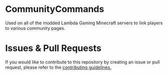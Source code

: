 # CommunityCommands
 Used on all of the modded Lambda Gaming Minecraft servers to link players to various community pages.

# Issues & Pull Requests
 If you would like to contribute to this repository by creating an issue or pull request, please refer to the [contributing guidelines.](https://lambdagaming.github.io/contributing.html)
